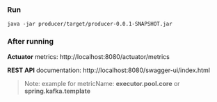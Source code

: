 ### Run
```
java -jar producer/target/producer-0.0.1-SNAPSHOT.jar
```
### After running
**Actuator** metrics: http://localhost:8080/actuator/metrics

**REST API** documentation: http://localhost:8080/swagger-ui/index.html

> Note: example for metricName: **executor.pool.core** or **spring.kafka.template**
